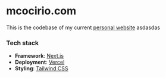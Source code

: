 # mcocirio.com

This is the codebase of my current [personal website](https://mcocirio.com) asdasdas

### Tech stack

- **Framework**: [Next.js](https://nextjs.org/)
- **Deployment**: [Vercel](https://vercel.com)
- **Styling**: [Tailwind CSS](https://tailwindcss.com/)
